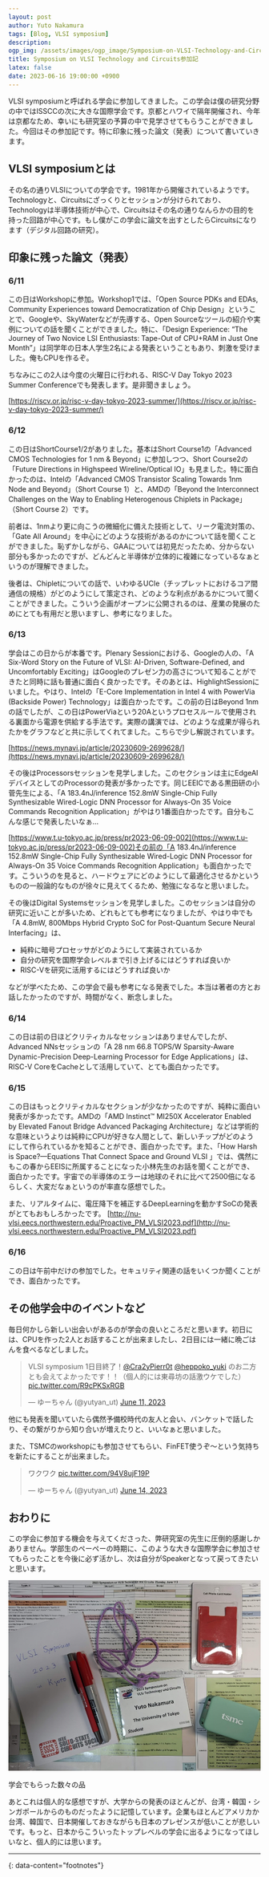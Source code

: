 ```yaml
---
layout: post
author: Yuto Nakamura
tags: [Blog, VLSI symposium]
description: 
ogp_img: /assets/images/ogp_image/Symposium-on-VLSI-Technology-and-Circuits参加記.png
title: Symposium on VLSI Technology and Circuits参加記
latex: false
date: 2023-06-16 19:00:00 +0900
---
```


VLSI symposiumと呼ばれる学会に参加してきました。この学会は僕の研究分野の中ではISSCCの次に大きな国際学会です。京都とハワイで隔年開催され、今年は京都なため、幸いにも研究室の予算の中で見学させてもらうことができました。今回はその参加記です。特に印象に残った論文（発表）について書いていきます。

## VLSI symposiumとは
その名の通りVLSIについての学会です。1981年から開催されているようです。Technologyと、Circuitsにざっくりとセッションが分けられており、Technologyは半導体技術が中心で、Circuitsはその名の通りなんらかの目的を持った回路が中心です。もし僕がこの学会に論文を出すとしたらCircuitsになります（デジタル回路の研究）。

## 印象に残った論文（発表）
### 6/11
この日はWorkshopに参加。Workshop1では、「Open Source PDKs and EDAs, Community Experiences toward Democratization of Chip Design」ということで、Googleや、SkyWaterなどが先導する、Open Sourceなツールの紹介や実例についての話を聞くことができました。特に、「Design Experience: “The Journey of Two Novice LSI Enthusiasts: Tape-Out of CPU+RAM in Just One Month”」は同学年の日本人学生2名による発表ということもあり、刺激を受けました。俺もCPUを作るぞ。

ちなみにこの2人は今度の火曜日に行われる、RISC-V Day Tokyo 2023 Summer Conferenceでも発表します。是非聞きましょう。

[https://riscv.or.jp/risc-v-day-tokyo-2023-summer/](https://riscv.or.jp/risc-v-day-tokyo-2023-summer/)

### 6/12
この日はShortCourse1/2がありました。基本はShort Course1の「Advanced CMOS Technologies for 1 nm & Beyond」に参加しつつ、Short Course2の「Future Directions in Highspeed Wireline/Optical IO」も見ました。特に面白かったのは、Intelの「Advanced CMOS Transistor Scaling Towards 1nm Node and Beyond」（Short Course 1）と、AMDの「Beyond the Interconnect Challenges on the Way to Enabling Heterogenous Chiplets in Package」（Short Course 2）です。

前者は、1nmより更に向こうの微細化に備えた技術として、リーク電流対策の、「Gate All Around」を中心にどのような技術があるのかについて話を聞くことができました。恥ずかしながら、GAAについては初見だったため、分からない部分も多かったのですが、どんどんと半導体が立体的に複雑になっているなぁというのが理解できました。

後者は、Chipletについての話で、いわゆるUCIe（チップレットにおけるコア間通信の規格）がどのようにして策定され、どのような利点があるかについて聞くことができました。こういう企画がオープンに公開されるのは、産業の発展のためにとても有用だと思いますし、参考になりました。

### 6/13
学会はこの日からが本番です。Plenary Sessionにおける、Googleの人の、「A Six-Word Story on the Future of VLSI: AI-Driven, Software-Defined, and Uncomfortably Exciting」はGoogleのプレゼン力の高さについて知ることができたと同時に話も普通に面白く良かったです。そのあとは、HighlightSessionにいました。やはり、Intelの「E-Core Implementation in Intel 4 with PowerVia (Backside Power) Technology」は面白かったです。この前の日はBeyond 1nmの話でしたが、この日はPowerViaという20Aというプロセスルールで使用される裏面から電源を供給する手法です。実際の講演では、どのような成果が得られたかをグラフなどと共に示してくれてました。こちらで少し解説されています。

[https://news.mynavi.jp/article/20230609-2699628/](https://news.mynavi.jp/article/20230609-2699628/)

その後はProcessorsセッションを見学しました。このセクションは主にEdgeAIデバイスとしてのProcessorの発表が多かったです。同じEEICである黒田研の小菅先生による、「A 183.4nJ/inference 152.8mW Single-Chip Fully Synthesizable Wired-Logic DNN Processor for Always-On 35 Voice Commands Recognition Application」がやはり1番面白かったです。自分もこんな感じで発表したいなぁ…

[https://www.t.u-tokyo.ac.jp/press/pr2023-06-09-002](https://www.t.u-tokyo.ac.jp/press/pr2023-06-09-002)その前の「A 183.4nJ/inference 152.8mW Single-Chip Fully Synthesizable Wired-Logic DNN Processor for Always-On 35 Voice Commands Recognition Application」も面白かったです。こういうのを見ると、ハードウェアにどのようにして最適化させるかというものの一般論的なものが徐々に見えてくるため、勉強になるなと思いました。

その後はDigital Systemsセッションを見学しました。このセッションは自分の研究に近いことが多いため、どれもとても参考になりましたが、やはり中でも「A 4.8mW, 800Mbps Hybrid Crypto SoC for Post-Quantum Secure Neural Interfacing」は、

- 純粋に暗号プロセッサがどのようにして実装されているか
- 自分の研究を国際学会レベルまで引き上げるにはどうすれば良いか
- RISC-Vを研究に活用するにはどうすれば良いか

などが学べたため、この学会で最も参考になる発表でした。本当は著者の方とお話したかったのですが、時間がなく、断念しました。

### 6/14
この日は前の日ほどクリティカルなセッションはありませんでしたが、Advanced NNsセッションの「A 28 nm 66.8 TOPS/W Sparsity-Aware Dynamic-Precision Deep-Learning Processor for Edge Applications」は、RISC-V CoreをCacheとして活用していて、とても面白かったです。

### 6/15
この日はもっとクリティカルなセクションが少なかったのですが、純粋に面白い発表が多かったです。AMDの「AMD Instinct™ MI250X Accelerator Enabled by Elevated Fanout Bridge Advanced Packaging Architecture」などは学術的な意味というよりは純粋にCPUが好きな人間として、新しいチップがどのようにして作られているかを知ることができ、面白かったです。また、「How Harsh is Space?—Equations That Connect Space and Ground VLSI 」では、偶然にもこの春からEEISに所属することになった小林先生のお話を聞くことができ、面白かったです。宇宙での半導体のエラーは地球のそれに比べて2500倍になるらしく、大変だなぁというのが率直な感想でした。

また、リアルタイムに、電圧降下を補正するDeepLearningを動かすSoCの発表がとてもおもしろかったです。
[http://nu-vlsi.eecs.northwestern.edu/Proactive_PM_VLSI2023.pdf](http://nu-vlsi.eecs.northwestern.edu/Proactive_PM_VLSI2023.pdf)

### 6/16
この日は午前中だけの参加でした。セキュリティ関連の話をいくつか聞くことができ、面白かったです。

## その他学会中のイベントなど
毎日何かしら新しい出会いがあるのが学会の良いところだと思います。初日には、CPUを作った2人とお話することが出来ましたし、2日目には一緒に晩ごはんを食べるなどしました。

<blockquote class="twitter-tweet"><p lang="ja" dir="ltr">VLSI symposium 1日目終了！<a href="https://twitter.com/Cra2yPierr0t?ref_src=twsrc%5Etfw">@Cra2yPierr0t</a> <a href="https://twitter.com/heppoko_yuki?ref_src=twsrc%5Etfw">@heppoko_yuki</a> のお二方とも会えてよかったです！！（個人的には東尋坊の話激ウケでした） <a href="https://t.co/R9cPKSxRGB">pic.twitter.com/R9cPKSxRGB</a></p>&mdash; ゆーちゃん (@yutyan_ut) <a href="https://twitter.com/yutyan_ut/status/1667887364038090754?ref_src=twsrc%5Etfw">June 11, 2023</a></blockquote> <script async src="https://platform.twitter.com/widgets.js" charset="utf-8"></script>

他にも発表を聞いていたら偶然予備校時代の友人と会い、バンケットで話したり、その繋がりから知り合いが増えたりと、いいなぁと思いました。

また、TSMCのworkshopにも参加させてもらい、FinFET使うぞ～という気持ちを新たにすることが出来ました。

<blockquote class="twitter-tweet"><p lang="ja" dir="ltr">ワクワク <a href="https://t.co/94V8ujF19P">pic.twitter.com/94V8ujF19P</a></p>&mdash; ゆーちゃん (@yutyan_ut) <a href="https://twitter.com/yutyan_ut/status/1668899329229336576?ref_src=twsrc%5Etfw">June 14, 2023</a></blockquote> <script async src="https://platform.twitter.com/widgets.js" charset="utf-8"></script>

## おわりに
この学会に参加する機会を与えてくださった、弊研究室の先生に圧倒的感謝しかありません。学部生のペーペーの時期に、このような大きな国際学会に参加させてもらったことを今後に必ず活かし、次は自分がSpeakerとなって戻ってきたいと思います。

![](assets/images/2023-06-16-22-12-06.png)

学会でもらった数々の品

あとこれは個人的な感想ですが、大学からの発表のほとんどが、台湾・韓国・シンガポールからのものだったように記憶しています。企業もほとんどアメリカか台湾、韓国で、日本開催しておきながらも日本のプレゼンスが低いことが悲しいです。もっと、日本からこういったトップレベルの学会に出るようになってほしいなと、個人的には思います。

---
{: data-content="footnotes"}

[^1]: [https://labs.cybozu.co.jp/youth.html](https://labs.cybozu.co.jp/youth.html)